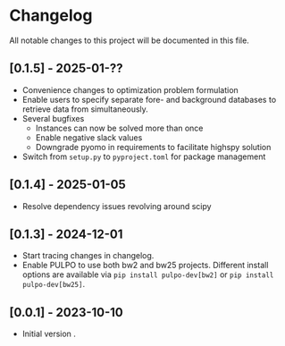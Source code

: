 # Changelog

All notable changes to this project will be documented in this file.

## [0.1.5] - 2025-01-??
* Convenience changes to optimization problem formulation
* Enable users to specify separate fore- and background databases to retrieve data from simultaneously.
* Several bugfixes
  * Instances can now be solved more than once
  * Enable negative slack values
  * Downgrade pyomo in requirements to facilitate highspy solution
* Switch from `setup.py` to `pyproject.toml` for package management

## [0.1.4] - 2025-01-05
* Resolve dependency issues revolving around scipy

## [0.1.3] - 2024-12-01
* Start tracing changes in changelog.
* Enable PULPO to use both bw2 and bw25 projects. Different install options are available via `pip install pulpo-dev[bw2]` or `pip install pulpo-dev[bw25]`.

## [0.0.1] - 2023-10-10
* Initial version .
